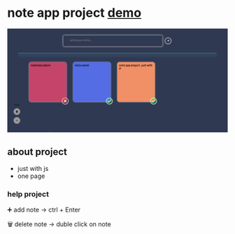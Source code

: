 # note app project <a href='https://note-app-vip.iran.liara.run'>demo</a>

<a href='https://note-app-vip.iran.liara.run'><img src='./screen-note-app.PNG' /></a>

## about project

- just with js
- one page 

### help project

➕ add note      → ctrl + Enter

 🗑 delete note   → duble click on note
